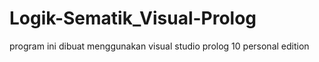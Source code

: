 # Logik-Sematik_Visual-Prolog

program ini dibuat menggunakan visual studio prolog 10 personal edition
